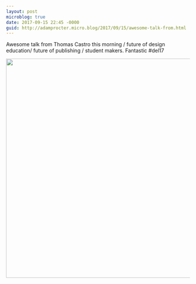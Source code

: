 ```yaml
---
layout: post
microblog: true
date: 2017-09-15 22:45 -0000
guid: http://adamprocter.micro.blog/2017/09/15/awesome-talk-from.html
---
```

Awesome talk from Thomas Castro this morning / future of design education/ future of publishing / student makers. Fantastic #del17

<img src="http://discursive.adamprocter.co.uk/uploads/2017/42b4403773.jpg" width="600" height="600" />
